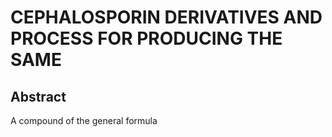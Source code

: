 # CEPHALOSPORIN DERIVATIVES AND PROCESS FOR PRODUCING THE SAME

## Abstract
A compound of the general formula